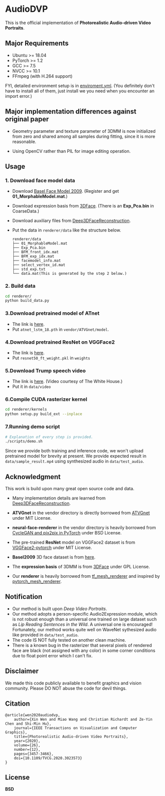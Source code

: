 # AudioDVP

This is the official implementation of **Photorealistic Audio-driven Video Portraits**.


## Major Requirements

* Ubuntu >= 18.04
* PyTorch >= 1.2
* GCC >= 7.5
* NVCC >= 10.1
* FFmpeg (with H.264 support)


FYI, detailed environment setup is in [enviroment.yml](https://github.com/xinwen-cs/AudioDVP/blob/master/enviroment.yml). (You definitely don't have to install all of them, just install we you need when you encounter an import error.)


## Major implementation differences against original paper

* Geometry parameter and texture parameter of 3DMM is now initialized from zero and shared among all samples during fitting, since it is more reasonable.

* Using OpenCV rather than PIL for image editing operation.


## Usage

### 1. Download face model data

* Download [Basel Face Model 2009](https://faces.dmi.unibas.ch/bfm/main.php). (Register and get **01_MorphableModel.mat**.)

* Download expression basis from [3DFace](https://github.com/Juyong/3DFace). (There is an **Exp_Pca.bin** in CoarseData.)

* Download auxiliary files from [Deep3DFaceReconstruction](https://github.com/microsoft/Deep3DFaceReconstruction/tree/master/BFM).

* Put the data in `renderer/data` like the structure below.

    ```
    renderer/data
    ├── 01_MorphableModel.mat
    ├── Exp_Pca.bin
    ├── BFM_front_idx.mat
    ├── BFM_exp_idx.mat
    ├── facemodel_info.mat
    ├── select_vertex_id.mat
    ├── std_exp.txt
    └── data.mat(This is generated by the step 2 below.)
    ```

### 2. Build data

```zsh
cd renderer/
python build_data.py
```

### 3.Download pretrained model of ATnet
* The link is [here](https://drive.google.com/drive/folders/1WYhqKBFX6mLtdJ8sYVLdWUqp5FJDmphg).
* Put `atnet_lstm_18.pth` in `vendor/ATVGnet/model`.

### 4.Download pretrained ResNet on VGGFace2
* The link is [here](https://drive.google.com/open?id=1A94PAAnwk6L7hXdBXLFosB_s0SzEhAFU).
* Put `resnet50_ft_weight.pkl` in `weights`

### 5.Download Trump speech video
* The link is [here](https://www.youtube.com/watch?v=6a1Mdq8-_wo). (Video courtesy of The White House.)
* Put it in `data/video`

### 6.Compile CUDA rasterizer kernel

```zsh
cd renderer/kernels
python setup.py build_ext --inplace
```


### 7.Running demo script

```zsh
# Explanation of every step is provided.
./scripts/demo.sh
```


Since we provide both training and inference code, we won't upload pretrained model for brevity at present.
We provide expected result in `data/sample_result.mp4` using synthesized audio in `data/test_audio`.

## Acknowledgment

This work is build upon many great open source code and data.

* Many implementation details are learned from [Deep3DFaceReconstruction](https://github.com/microsoft/Deep3DFaceReconstruction/tree/master/BFM).

* **ATVGnet** in the vendor directory is directly borrowed from [ATVGnet](https://github.com/lelechen63/ATVGnet) under MIT License.

* **neural-face-renderer** in the vendor directory is heavily borrowed from [CycleGAN and pix2pix in PyTorch](https://github.com/junyanz/pytorch-CycleGAN-and-pix2pix) under BSD License.

* The pre-trained **ResNet** model on VGGFace2 dataset is from [VGGFace2-pytorch](https://github.com/cydonia999/VGGFace2-pytorch) under MIT License.

* **Basel2009** 3D face dataset is from [here](https://faces.dmi.unibas.ch/bfm/main.php?nav=1-0&id=basel_face_model).

* The **expression basis** of 3DMM is from [3DFace](https://github.com/Juyong/3DFace) under GPL License.

* Our **renderer** is heavily borrowed from [tf_mesh_renderer](https://github.com/google/tf_mesh_renderer) and inspired by [pytorch_mesh_renderer](https://github.com/andrewkchan/pytorch_mesh_renderer).

## Notification
* Our method is built upon *Deep Video Portraits*.
* Our method adopts a person-specific Audio2Expression module, which is not robust enough than a universal one trained on large dataset such as *Lip Reading Sentences in the Wild*. A universal one is encouraged! Fortunately, our method works quite well on WaveNet sythesized audio like provided in `data/test_audio`.
* The code IS NOT fully tested on another clean machine.
* There is a known bug in the rasterizer that several pixels of rendered face are black (not assigned with any color) in some corner conditions due to float point error which I can't fix.

## Disclaimer

We made this code publicly available to benefit graphics and vision community.
Please DO NOT abuse the code for devil things. 

## Citation
```
@article{wen2020audiodvp,
    author={Xin Wen and Miao Wang and Christian Richardt and Ze-Yin Chen and Shi-Min Hu},
    journal={IEEE Transactions on Visualization and Computer Graphics}, 
    title={Photorealistic Audio-driven Video Portraits}, 
    year={2020},
    volume={26},
    number={12},
    pages={3457-3466},
    doi={10.1109/TVCG.2020.3023573}
}
```


## License

**BSD**
